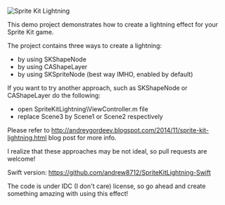 ![Sprite Kit Lightning](http://1.bp.blogspot.com/-pLvBeWYzFAk/VFTcy5iax6I/AAAAAAAAAKo/efjSC5t3qZA/s1600/lightning1.gif)

This demo project demonstrates how to create a lightning effect for your Sprite Kit game. 

The project contains three ways to create a lightning:
- by using SKShapeNode
- by using CAShapeLayer
- by using SKSpriteNode (best way IMHO, enabled by default)

If you want to try another approach, such as SKShapeNode or CAShapeLayer do the following:
- open SpriteKitLightning\ViewController.m file
- replace Scene3 by Scene1 or Scene2 respectively

Please refer to http://andreygordeev.blogspot.com/2014/11/sprite-kit-lightning.html blog post for more info.

I realize that these approaches may be not ideal, so pull requests are welcome!

Swift version: https://github.com/andrew8712/SpriteKitLightning-Swift

The code is under IDC (I don't care) license, so go ahead and create something amazing with using this effect!
